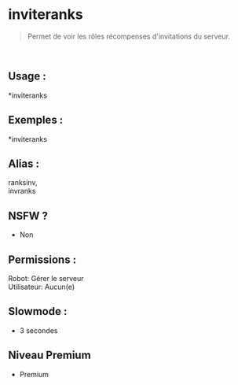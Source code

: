 # inviteranks

> Permet de voir les rôles récompenses d'invitations du serveur.

<br>

## Usage :

*inviteranks

## Exemples :

*inviteranks

## Alias :

ranksinv,
<br>invranks

## NSFW ?

- Non

## Permissions :

Robot: Gérer le serveur
<br>
Utilisateur: Aucun(e)

## Slowmode :

- 3 secondes

## Niveau Premium

- Premium